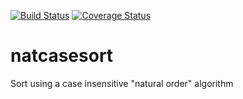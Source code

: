[![Build Status](https://travis-ci.org/immortal/natcasesort.svg?branch=master)](https://travis-ci.org/immortal/natcasesort)
[![Coverage Status](https://coveralls.io/repos/github/immortal/natcasesort/badge.svg?branch=master)](https://coveralls.io/github/immortal/natcasesort?branch=master)

# natcasesort

Sort using a case insensitive "natural order" algorithm
